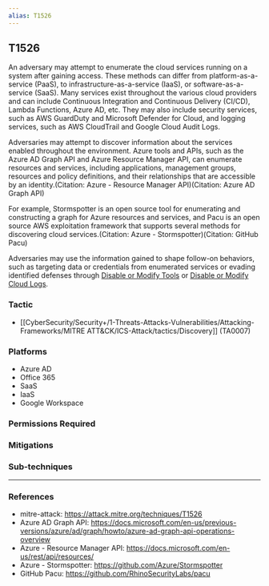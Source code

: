 ```yaml
---
alias: T1526
---
```


## T1526

An adversary may attempt to enumerate the cloud services running on a system after gaining access. These methods can differ from platform-as-a-service (PaaS), to infrastructure-as-a-service (IaaS), or software-as-a-service (SaaS). Many services exist throughout the various cloud providers and can include Continuous Integration and Continuous Delivery (CI/CD), Lambda Functions, Azure AD, etc. They may also include security services, such as AWS GuardDuty and Microsoft Defender for Cloud, and logging services, such as AWS CloudTrail and Google Cloud Audit Logs.

Adversaries may attempt to discover information about the services enabled throughout the environment. Azure tools and APIs, such as the Azure AD Graph API and Azure Resource Manager API, can enumerate resources and services, including applications, management groups, resources and policy definitions, and their relationships that are accessible by an identity.(Citation: Azure - Resource Manager API)(Citation: Azure AD Graph API)

For example, Stormspotter is an open source tool for enumerating and constructing a graph for Azure resources and services, and Pacu is an open source AWS exploitation framework that supports several methods for discovering cloud services.(Citation: Azure - Stormspotter)(Citation: GitHub Pacu)

Adversaries may use the information gained to shape follow-on behaviors, such as targeting data or credentials from enumerated services or evading identified defenses through [Disable or Modify Tools](https://attack.mitre.org/techniques/T1562/001) or [Disable or Modify Cloud Logs](https://attack.mitre.org/techniques/T1562/008).


### Tactic
- [[CyberSecurity/Security+/1-Threats-Attacks-Vulnerabilities/Attacking-Frameworks/MITRE ATT&CK/ICS-Attack/tactics/Discovery]] (TA0007)

### Platforms
- Azure AD
- Office 365
- SaaS
- IaaS
- Google Workspace

### Permissions Required

### Mitigations

### Sub-techniques


---
### References

- mitre-attack: https://attack.mitre.org/techniques/T1526
- Azure AD Graph API: https://docs.microsoft.com/en-us/previous-versions/azure/ad/graph/howto/azure-ad-graph-api-operations-overview
- Azure - Resource Manager API: https://docs.microsoft.com/en-us/rest/api/resources/
- Azure - Stormspotter: https://github.com/Azure/Stormspotter
- GitHub Pacu: https://github.com/RhinoSecurityLabs/pacu
